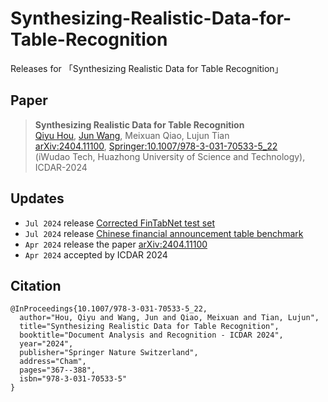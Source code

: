 # Synthesizing-Realistic-Data-for-Table-Recognition
Releases for 「Synthesizing Realistic Data for Table Recognition」

## Paper
> **Synthesizing Realistic Data for Table Recognition**<br>
> [Qiyu Hou](https://orcid.org/0009-0009-4150-9907), [Jun Wang](https://orcid.org/0000-0002-9515-076X), Meixuan Qiao, Lujun Tian<br>
> [arXiv:2404.11100](https://arxiv.org/abs/2404.11100), [Springer:10.1007/978-3-031-70533-5_22](https://link.springer.com/chapter/10.1007/978-3-031-70533-5_22)<br>
> (iWudao Tech, Huazhong University of Science and Technology), ICDAR-2024

## Updates
* ```Jul 2024``` release [Corrected FinTabNet test set](https://www.iwudao.tech/opendata/Corrected-FinTabNet-test-set)
* ```Jul 2024``` release [Chinese financial announcement table benchmark](https://www.iwudao.tech/opendata/Chinese-financial-announcement-table-benchmark)
* ```Apr 2024``` release the paper [arXiv:2404.11100](https://arxiv.org/abs/2404.11100)
* ```Apr 2024``` accepted by ICDAR 2024

## Citation
```
@InProceedings{10.1007/978-3-031-70533-5_22,
  author="Hou, Qiyu and Wang, Jun and Qiao, Meixuan and Tian, Lujun",
  title="Synthesizing Realistic Data for Table Recognition",
  booktitle="Document Analysis and Recognition - ICDAR 2024",
  year="2024",
  publisher="Springer Nature Switzerland",
  address="Cham",
  pages="367--388",
  isbn="978-3-031-70533-5"
}
```
